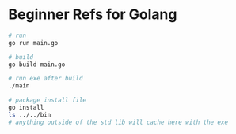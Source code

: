 # Beginner Refs for Golang

```bash
# run
go run main.go

# build
go build main.go

# run exe after build
./main

# package install file
go install
ls ../../bin
# anything outside of the std lib will cache here with the exe
```